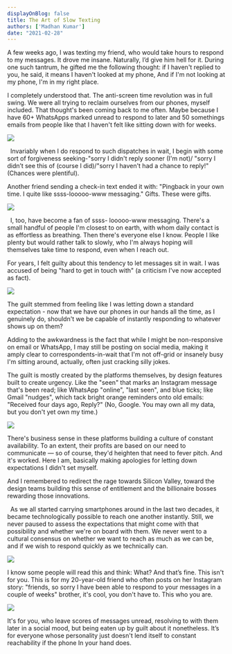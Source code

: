 ```yaml
---
displayOnBlog: false
title: The Art of Slow Texting
authors: ['Madhan Kumar']
date: "2021-02-28"
---
```


A few weeks ago, I was texting my friend, who would take hours to respond to my messages. It drove me insane. Naturally, I’d give him hell for it. During one such tantrum, he gifted me the following thought: if I haven't replied to you, he said, it means I haven't looked at my phone, And if I'm not looking at my phone, I'm in my right place.

I completely understood that. The anti-screen time revolution was in full swing. We were all trying to reclaim ourselves from our phones, myself included. That thought's been coming back to me often. Maybe because I have 60+ WhatsApps marked unread to respond to later and 50 somethings emails from people like that I haven't felt like sitting down with for weeks.

![](001.png)

` `Invariably when I do respond to such dispatches in wait, I begin with some sort of forgiveness seeking-"sorry I didn't reply sooner (I'm not)/ "sorry I didn’t see this of (course I did)/"sorry I haven't had a chance to reply!" (Chances were plentiful).  

Another friend sending a check-in text ended it with: "Pingback in your own time. I quite like ssss-looooo-www messaging." Gifts. These were gifts.

![](002.png)

` `I, too, have become a fan of ssss- looooo-www messaging. There's a small handful of people I'm closest to on earth, with whom daily contact is as effortless as breathing. Then there's everyone else I know. People I like plenty but would rather talk to slowly, who I'm always hoping will themselves take time to respond, even when I reach out.


For years, I felt guilty about this tendency to let messages sit in wait. I was accused of being "hard to get in touch with" (a criticism I've now accepted as fact).

![](003.png)


The guilt stemmed from feeling like I was letting down a standard expectation - now that we have our phones in our hands all the time, as I genuinely do, shouldn't we be capable of instantly responding to whatever shows up on them?



Adding to the awkwardness is the fact that while I might be non-responsive on email or WhatsApp, I may still be posting on social media, making it amply clear to correspondents-in-wait that I'm not off-grid or insanely busy I'm sitting around, actually, often just cracking silly jokes.

The guilt is mostly created by the platforms themselves, by design features built to create urgency. Like the "seen" that marks an Instagram message that's been read; like WhatsApp "online", "last seen", and blue ticks; like Gmail "nudges", which tack bright orange reminders onto old emails: "Received four days ago, Reply?" (No, Google. You may own all my data, but you don't yet own my time.)

![](004.png)

There's business sense in these platforms building a culture of constant availability. To an extent, their profits are based on our need to communicate — so of course, they'd heighten that need to fever pitch. And it's worked. Here I am, basically making apologies for letting down expectations I didn't set myself.

And I remembered to redirect the rage towards Silicon Valley, toward the design teams building this sense of entitlement and the billionaire bosses rewarding those innovations.

` `As we all started carrying smartphones around in the last two decades, it became technologically possible to reach one another instantly. Still, we never paused to assess the expectations that might come with that possibility and whether we're on board with them. We never went to a cultural consensus on whether we want to reach as much as we can be, and if we wish to respond quickly as we technically can.

![](005.png)


I know some people will read this and think: What? And that’s fine. This isn't for you. This is for my 20-year-old friend who often posts on her Instagram story: "friends, so sorry I have been able to respond to your messages in a couple of weeks" brother, it's cool, you don't have to. This who you are.

![](006.png)

It's for you, who leave scores of messages unread, resolving to with them later in a social mood, but being eaten up by guilt about it nonetheless. It’s for everyone whose personality just doesn't lend itself to constant reachability if the phone In your hand does.
